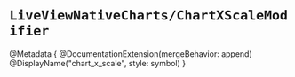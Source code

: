 # ``LiveViewNativeCharts/ChartXScaleModifier``

@Metadata {
    @DocumentationExtension(mergeBehavior: append)
    @DisplayName("chart_x_scale", style: symbol)
}
